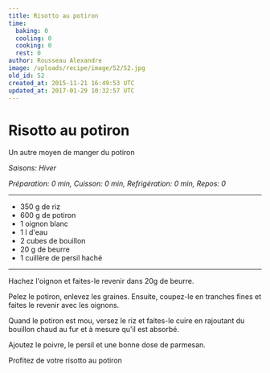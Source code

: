 ```yaml
---
title: Risotto au potiron
time:
  baking: 0
  cooling: 0
  cooking: 0
  rest: 0
author: Rousseau Alexandre
image: /uploads/recipe/image/52/52.jpg
old_id: 52
created_at: 2015-11-21 16:49:53 UTC
updated_at: 2017-01-29 10:32:57 UTC
---
```


# Risotto au potiron

Un autre moyen de manger du potiron

*Saisons: Hiver*

*Préparation: 0 min, Cuisson: 0 min, Refrigération: 0 min, Repos: 0*

---

- 350 g de riz
- 600 g de potiron
- 1 oignon blanc
- 1 l d'eau
- 2 cubes de bouillon
- 20 g de beurre
- 1 cuillère de persil haché

---

Hachez l'oignon et faites-le revenir dans 20g de beurre.

Pelez le potiron, enlevez les graines. Ensuite, coupez-le en tranches fines et faites le revenir avec les oignons.

Quand le potiron est mou, versez le riz et faites-le cuire en rajoutant du bouillon chaud au fur et à mesure qu'il est absorbé.

Ajoutez le poivre, le persil et une bonne dose de parmesan.

Profitez de votre risotto au potiron
